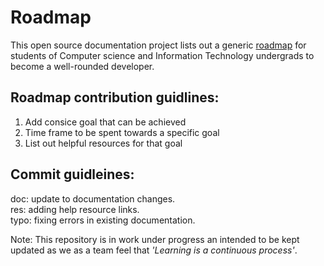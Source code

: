 # Roadmap
This open source documentation project lists out a generic [roadmap](/roadmap.md) for students of Computer science and Information Technology 
undergrads to become a well-rounded developer.

## Roadmap contribution guidlines:
1. Add consice goal that can be achieved
2. Time frame to be spent towards a specific goal
3. List out helpful resources for that goal

## Commit guidleines:
doc: update to documentation changes.\
res: adding help resource links.\
typo: fixing errors in existing documentation. 

Note: This repository is in work under progress an intended to be kept updated as we as a team feel that *'Learning is a continuous process'*.
